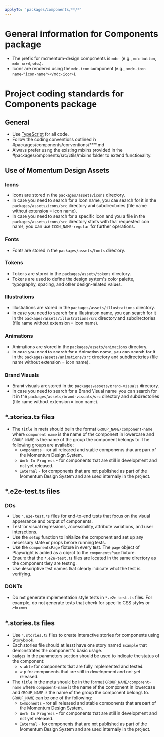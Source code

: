 ```yaml
---
applyTo: 'packages/components/**/*'
---
```


# General information for Components package

- The prefix for momentum-design components is `mdc-` (e.g., `mdc-button`, `mdc-card`, etc.).
- Icons are rendered using the `mdc-icon` component (e.g., `<mdc-icon name="icon-name"></mdc-icon>`).


# Project coding standards for Components package

## General

- Use [TypeScript](https://www.typescriptlang.org/) for all code.
- Follow the coding conventions outlined in #packages/components/conventions/**/*.md
- Always prefer using the existing mixins provided in the #packages/omponents/src/utils/mixins folder to extend functionality.

## Use of Momentum Design Assets
### Icons
- Icons are stored in the `packages/assets/icons` directory.
- In case you need to search for a Icon name, you can search for it in the `packages/assets/icons/src` directory and subdirectories 
(file name without extension = icon name).
- In case you need to search for a specific icon and you a file in the `packages/assets/icons/src` directory starts with that requested icon name, you can use `ICON_NAME-regular` for further operations.

### Fonts
- Fonts are stored in the `packages/assets/fonts` directory.

### Tokens
- Tokens are stored in the `packages/assets/tokens` directory.
- Tokens are used to define the design system's color palette, typography, spacing, and other design-related values.
<!-- TODO: add proper instructions on how to find Theme tokens -->

### Illustrations
- Illustrations are stored in the `packages/assets/illustrations` directory.
- In case you need to search for a Illustration name, you can search for it in the `packages/assets/illustrations/src` directory and subdirectories 
(file name without extension = icon name).

### Animations
- Animations are stored in the `packages/assets/animations` directory.
- In case you need to search for a Animation name, you can search for it in the `packages/assets/animations/src` directory and subdirectories
(file name without extension = icon name).

### Brand Visuals
- Brand visuals are stored in the `packages/assets/brand-visuals` directory.
- In case you need to search for a Brand Visual name, you can search for it in the `packages/assets/brand-visuals/src` directory and subdirectories
(file name without extension = icon name).

## *.stories.ts files
- The `title` in meta should be in the format `GROUP_NAME/component-name` where `component-name` is the name of the component in lowercase and `GROUP_NAME` is the name of the group the component belongs to.
The following groups are available:
  - `Components` - for all released and stable components that are part of the Momentum Design System.
  - `Work In Progress` - for components that are still in development and not yet released.
  - `Internal` - for components that are not published as part of the Momentum Design System and are used internally in the project.


## *.e2e-test.ts files

### DOs
- Use `*.e2e-test.ts` files for end-to-end tests that focus on the visual appearance and output of components.
- Test for visual regressions, accessibility, attribute variations, and user interactions.
- Use the `setup` function to initialize the component and set up any necessary state or props before running tests.
- Use the `componentsPage` fixture in every test. The `page` object of Playwright is added as a object to the `componentsPage` fixture.
- Ensure that the `*.e2e-test.ts` files are located in the same directory as the component they are testing.
- Use descriptive test names that clearly indicate what the test is verifying.

### DONTs
- Do not generate implementation style tests in `*.e2e-test.ts` files. For example, do not generate tests that check for specific CSS styles or classes.

## *.stories.ts files

- Use `*.stories.ts` files to create interactive stories for components using Storybook.
- Each stories file should at least have one story named `Example` that demonstrates the component's basic usage.
- `badges` in the parameters section should be used to indicate the status of the component:
  - `stable` for components that are fully implemented and tested.
  - `wip` for components that are still in development and not yet released.
- The `title` in the meta should be in the format `GROUP_NAME/component-name` where `component-name` is the name of the component in lowercase and `GROUP_NAME` is the name of the group the component belongs to. `GROUP_NAME` can be one of the following:
  - `Components` - for all released and stable components that are part of the Momentum Design System.
  - `Work In Progress` - for components that are still in development and not yet released.
  - `Internal` - for components that are not published as part of the Momentum Design System and are used internally in the project.